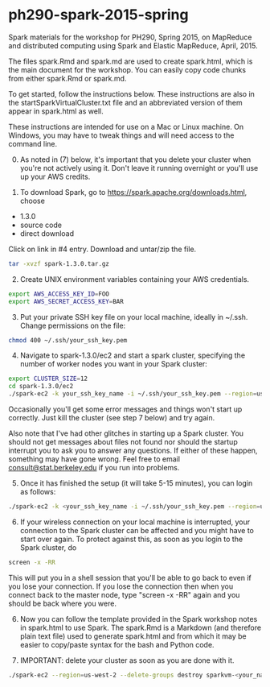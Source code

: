 ph290-spark-2015-spring
===================

Spark materials for the workshop for PH290, Spring 2015, on MapReduce and distributed computing using Spark and Elastic MapReduce, April, 2015.

The files spark.Rmd and spark.md are used to create spark.html, which is the main document for the workshop. You can easily copy code chunks from either spark.Rmd or spark.md.

To get started, follow the instructions below. These instructions are also in the startSparkVirtualCluster.txt file and an abbreviated version of them appear in spark.html as well.

These instructions are intended for use on a Mac or Linux machine. On Windows, you may have to tweak things and will need access to the command line. 

0) As noted in (7) below, it's important that you delete your cluster when you're not actively using it. Don't leave it running overnight or you'll use up your AWS credits.

1) To download Spark, go to https://spark.apache.org/downloads.html, choose 
* 1.3.0
* source code
* direct download 

Click on link in #4 entry. Download and untar/zip the file.
```bash
tar -xvzf spark-1.3.0.tar.gz
```

2) Create UNIX environment variables containing your AWS credentials.
```bash
export AWS_ACCESS_KEY_ID=FOO
export AWS_SECRET_ACCESS_KEY=BAR
```

3) Put your private SSH key file on your local machine, ideally in ~/.ssh. Change permissions on the file:
```bash
chmod 400 ~/.ssh/your_ssh_key.pem
```

4) Navigate to spark-1.3.0/ec2 and start a spark cluster, specifying the number of worker nodes you want in your Spark cluster:
```bash
export CLUSTER_SIZE=12
cd spark-1.3.0/ec2
./spark-ec2 -k your_ssh_key_name -i ~/.ssh/your_ssh_key.pem --region=us-west-2  -s ${CLUSTER_SIZE} -v 1.3.0 launch sparkvm-<your_name>
```
Occasionally you'll get some error messages and things won't start up correctly.  Just kill the cluster (see step 7 below) and try again. 

Also note that I've had other glitches in starting up a Spark cluster. You should not get messages about files not found nor should the startup interrupt you to ask you to answer any questions. If either of these happen, something may have gone wrong. Feel free to email consult@stat.berkeley.edu  if you run into problems.

5) Once it has finished the setup (it will take 5-15 minutes), you can login as follows:
```bash
./spark-ec2 -k <your_ssh_key_name -i ~/.ssh/your_ssh_key.pem --region=us-west-2 login sparkvm-<your_name>
```

6) If your wireless connection on your local machine is interrupted, your connection to the Spark cluster can be affected and you might have to start over again. To protect against this, as soon as you login to the Spark cluster, do
```bash
screen -x -RR
```

This will put you in a shell session that you'll be able to go back to even if you lose your connection. If you lose the connection then when you connect back to the master node, type "screen -x -RR" again and you should be back where you were.

6) Now you can follow the template provided in the Spark workshop notes in spark.html to use Spark. The spark.Rmd is a Markdown (and therefore plain text file) used to generate spark.html and from which it may be easier to copy/paste syntax for the bash and Python code.

7) IMPORTANT: delete your cluster as soon as you are done with it. 

```bash
./spark-ec2 --region=us-west-2 --delete-groups destroy sparkvm-<your_name>
```
